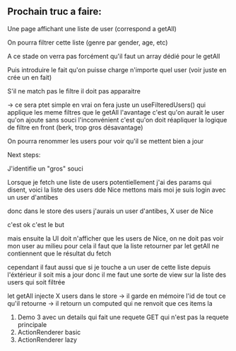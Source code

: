 ## Prochain truc a faire:

Une page affichant une liste de user (correspond a getAll)

On pourra filtrer cette liste (genre par gender, age, etc)

A ce stade on verra pas forcément qu'il faut un array dédié pour le getAll

Puis introduire le fait qu'on puisse charge n'importe quel user (voir juste en crée un en fait)

S'il ne match pas le filtre il doit pas apparaitre

-> ce sera ptet simple en vrai
on fera juste un useFilteredUsers() qui applique les meme filtres que le getAll
l'avantage c'est qu'on aurait le user qu'on ajoute sans souci
l'inconvénient c'est qu'on doit réapliquer la logique de filtre en front (berk, trop gros désavantage)

On pourra renommer les users pour voir qu'il se mettent bien a jour

Next steps:

J'identifie un "gros" souci

Lorsque je fetch une liste de users potentiellement j'ai des params
qui disent, voici la liste des users dde Nice mettons
mais moi je suis login avec un user d'antibes

donc dans le store des users j'aurais un user d'antibes, X user de Nice

c'est ok c'est le but

mais ensuite la UI doit n'afficher que les users de Nice, on ne doit pas voir
mon user au milieu
pour cela il faut que la liste retourner par let getAll ne contiennent que le résultat
du fetch

cependant il faut aussi que si je touche a un user de cette liste depuis l'éxtérieur il soit mis a jour
donc il me faut une sorte de view sur la liste des users qui soit filtrée

let getAll injecte X users dans le store
-> il garde en mémoire l'id de tout ce qu'il retourne
-> il retourn un computed qui ne renvoit que ces items la

1. Demo 3 avec un details qui fait une requete GET qui n'est pas la requete principale
2. ActionRenderer basic
3. ActionRenderer lazy
